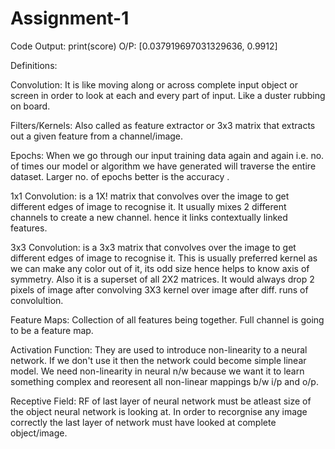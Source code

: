 # Assignment-1

Code Output:
print(score)
O/P: [0.037919697031329636, 0.9912]


Definitions:

Convolution: It is like moving along or across complete input object or screen in order to look at each and every part of input. Like a duster rubbing on board.


Filters/Kernels: Also called as feature extractor or 3x3 matrix that extracts out a given feature from a channel/image.


Epochs: When we go through our input training data again and again i.e. no. of times our model or algorithm we have generated will traverse the entire dataset. Larger no. of epochs better is the accuracy .


1x1 Convolution: is a 1X! matrix that convolves over the image to get different edges of image to recognise it. It usually mixes 2 different channels to create a new channel. hence it links contextually linked features.


3x3 Convolution: is a 3x3 matrix that convolves over the image to get different edges of image to recognise it. This is usually preferred kernel as we can make any color out of it, its odd size hence helps to know axis of symmetry. Also it is a superset of all 2X2 matrices. It would always drop 2 pixels of image after convolving 3X3 kernel over image after diff. runs of convolultion.


Feature Maps: Collection of all features being together. Full channel is going to be a feature map.


Activation Function: They are used to introduce non-linearity to a neural network. If we don't use it then the network could become simple linear model. We need non-linearity in neural n/w because we want it to learn something complex and reoresent all non-linear mappings b/w i/p and o/p.


Receptive Field: RF of last layer of neural network must be atleast size of the object neural network is looking at. In order to recorgnise any image correctly the last layer of network must have looked at complete object/image.

